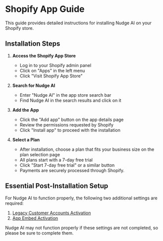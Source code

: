 # Shopify App Guide

This guide provides detailed instructions for installing Nudge AI on your Shopify store.

## Installation Steps

1. **Access the Shopify App Store**
   - Log in to your Shopify admin panel
   - Click on "Apps" in the left menu
   - Click "Visit Shopify App Store"

2. **Search for Nudge AI**
   - Enter "Nudge AI" in the app store search bar
   - Find Nudge AI in the search results and click on it

3. **Add the App**
   - Click the "Add app" button on the app details page
   - Review the permissions requested by Shopify
   - Click "Install app" to proceed with the installation

4. **Select a Plan**
   - After installation, choose a plan that fits your business size on the plan selection page
   - All plans start with a 7-day free trial
   - Click "Start 7-day free trial" or a similar button
   - Payments are securely processed through Shopify.

## Essential Post-Installation Setup

For Nudge AI to function properly, the following two additional settings are required:

1. [Legacy Customer Accounts Activation](../legacy-accounts/index.md)
2. [App Embed Activation](../app-embed/index.md)

Nudge AI may not function properly if these settings are not completed, so please be sure to complete them.
